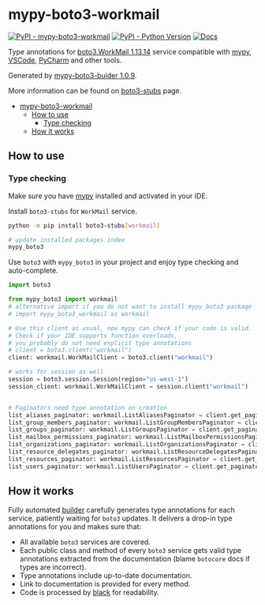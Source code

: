 # mypy-boto3-workmail

[![PyPI - mypy-boto3-workmail](https://img.shields.io/pypi/v/mypy-boto3-workmail.svg?color=blue)](https://pypi.org/project/mypy-boto3-workmail)
[![PyPI - Python Version](https://img.shields.io/pypi/pyversions/mypy-boto3-workmail.svg?color=blue)](https://pypi.org/project/mypy-boto3-workmail)
[![Docs](https://img.shields.io/readthedocs/mypy-boto3-builder.svg?color=blue)](https://mypy-boto3-builder.readthedocs.io/)

Type annotations for
[boto3.WorkMail 1.13.14](https://boto3.amazonaws.com/v1/documentation/api/1.13.14/reference/services/workmail.html#WorkMail) service
compatible with [mypy](https://github.com/python/mypy), [VSCode](https://code.visualstudio.com/),
[PyCharm](https://www.jetbrains.com/pycharm/) and other tools.

Generated by [mypy-boto3-buider 1.0.9](https://github.com/vemel/mypy_boto3_builder).

More information can be found on [boto3-stubs](https://pypi.org/project/boto3-stubs/) page.

- [mypy-boto3-workmail](#mypy-boto3-workmail)
  - [How to use](#how-to-use)
    - [Type checking](#type-checking)
  - [How it works](#how-it-works)

## How to use

### Type checking

Make sure you have [mypy](https://github.com/python/mypy) installed and activated in your IDE.

Install `boto3-stubs` for `WorkMail` service.

```bash
python -m pip install boto3-stubs[workmail]

# update installed packages index
mypy_boto3
```

Use `boto3` with `mypy_boto3` in your project and enjoy type checking and auto-complete.

```python
import boto3

from mypy_boto3 import workmail
# alternative import if you do not want to install mypy_boto3 package
# import mypy_boto3_workmail as workmail

# Use this client as usual, now mypy can check if your code is valid.
# Check if your IDE supports function overloads,
# you probably do not need explicit type annotations
# client = boto3.client("workmail")
client: workmail.WorkMailClient = boto3.client("workmail")

# works for session as well
session = boto3.session.Session(region="us-west-1")
session_client: workmail.WorkMailClient = session.client("workmail")


# Paginators need type annotation on creation
list_aliases_paginator: workmail.ListAliasesPaginator = client.get_paginator("list_aliases")
list_group_members_paginator: workmail.ListGroupMembersPaginator = client.get_paginator("list_group_members")
list_groups_paginator: workmail.ListGroupsPaginator = client.get_paginator("list_groups")
list_mailbox_permissions_paginator: workmail.ListMailboxPermissionsPaginator = client.get_paginator("list_mailbox_permissions")
list_organizations_paginator: workmail.ListOrganizationsPaginator = client.get_paginator("list_organizations")
list_resource_delegates_paginator: workmail.ListResourceDelegatesPaginator = client.get_paginator("list_resource_delegates")
list_resources_paginator: workmail.ListResourcesPaginator = client.get_paginator("list_resources")
list_users_paginator: workmail.ListUsersPaginator = client.get_paginator("list_users")
```

## How it works

Fully automated [builder](https://github.com/vemel/mypy_boto3_builder) carefully generates
type annotations for each service, patiently waiting for `boto3` updates. It delivers
a drop-in type annotations for you and makes sure that:

- All available `boto3` services are covered.
- Each public class and method of every `boto3` service gets valid type annotations
  extracted from the documentation (blame `botocore` docs if types are incorrect).
- Type annotations include up-to-date documentation.
- Link to documentation is provided for every method.
- Code is processed by [black](https://github.com/psf/black) for readability.